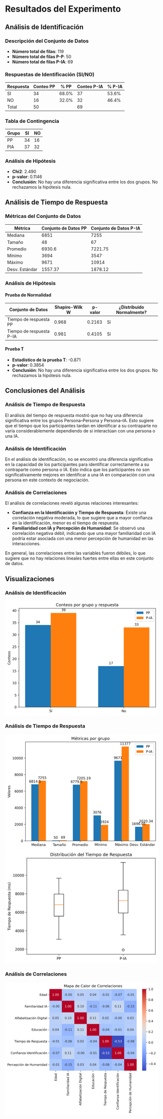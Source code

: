 # Resultados del Experimento

## Análisis de Identificación

### Descripción del Conjunto de Datos
- **Número total de filas**: 119
- **Número total de filas P-P**: 50
- **Número total de filas P-IA**: 69

### Respuestas de Identificación (SI/NO)

| Respuesta | Conteo PP | % PP  | Conteo P-IA | % P-IA |
|-----------|-----------|-------|-------------|--------|
| SI        | 34        | 68.0% | 37          | 53.6%  |
| NO        | 16        | 32.0% | 32          | 46.4%  |
| Total     | 50        |       | 69          |        |

### Tabla de Contingencia

| Grupo | SI | NO |
|-------|----|----|
| PP    | 34 | 16 |
| PIA   | 37 | 32 |

### Análisis de Hipótesis
- **Chi2**: 2.490
- **p-valor**: 0.1146
- **Conclusión**: No hay una diferencia significativa entre los dos grupos. No rechazamos la hipótesis nula.

## Análisis de Tiempo de Respuesta

### Métricas del Conjunto de Datos

| Métrica | Conjunto de Datos PP | Conjunto de Datos P-IA |
|---------|----------------------|------------------------|
| Mediana | 6851                 | 7255                   |
| Tamaño  | 48                   | 67                     |
| Promedio| 6930.6               | 7221.75                |
| Mínimo  | 3694                 | 3547                   |
| Máximo  | 9671                 | 10914                  |
| Desv. Estándar | 1557.37       | 1878.12                |

### Análisis de Hipótesis

#### Prueba de Normalidad

| Conjunto de Datos   | Shapiro-Wilk W | p-valor | ¿Distribuido Normalmente? |
|---------------------|----------------|---------|---------------------------|
| Tiempo de respuesta PP | 0.968        | 0.2163  | Sí                        |
| Tiempo de respuesta P-IA | 0.981      | 0.4105  | Sí                        |

#### Prueba T
- **Estadístico de la prueba T**: -0.871
- **p-valor**: 0.3854
- **Conclusión**: No hay una diferencia significativa entre los dos grupos. No rechazamos la hipótesis nula.

## Conclusiones del Análisis

### Análisis de Tiempo de Respuesta
El análisis del tiempo de respuesta mostró que no hay una diferencia significativa entre los grupos Persona–Persona y Persona–IA. Esto sugiere que el tiempo que los participantes tardan en identificar a su contraparte no varía considerablemente dependiendo de si interactúan con una persona o una IA.

### Análisis de Identificación
En el análisis de identificación, no se encontró una diferencia significativa en la capacidad de los participantes para identificar correctamente a su contraparte como persona o IA. Esto indica que los participantes no son significativamente mejores en identificar a una IA en comparación con una persona en este contexto de negociación.

### Análisis de Correlaciones
El análisis de correlaciones reveló algunas relaciones interesantes:
- **Confianza en la Identificación y Tiempo de Respuesta**: Existe una correlación negativa moderada, lo que sugiere que a mayor confianza en la identificación, menor es el tiempo de respuesta.
- **Familiaridad con IA y Percepción de Humanidad**: Se observó una correlación negativa débil, indicando que una mayor familiaridad con IA podría estar asociada con una menor percepción de humanidad en las interacciones.

En general, las correlaciones entre las variables fueron débiles, lo que sugiere que no hay relaciones lineales fuertes entre ellas en este conjunto de datos.

## Visualizaciones

### Análisis de Identificación
![Análisis de Identificación](images/identification_analysis.png)

### Análisis de Tiempo de Respuesta
![Métricas de Tiempo de Respuesta](images/response_time_metrics.png)
![Distribución del Tiempo de Respuesta](images/response_time_distribution.png)

### Análisis de Correlaciones
![Mapa de Calor de Correlaciones](images/correlation_heatmap.png)
